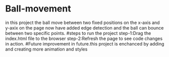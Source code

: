 # Ball-movement
in this project the ball move between two fixed positions on the x-axis and y-axix on the page now have
added edge detection and the ball can bounce between two specific points.
#steps to run the project
step-1:Drag the index.html file to the browser
step-2:Refresh the page to see code changes in action.
#Future improvement
in future.this project is enchanced by adding and creating more animation and styles
